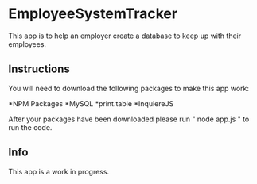 # EmployeeSystemTracker
This app is to help an employer create a database to keep up with their employees.  

## Instructions

You will need to download the following packages to make this app work:

*NPM Packages
*MySQL
*print.table 
*InquiereJS 

After your packages have been downloaded please run " node app.js " to run the code. 
## Info
This app is a work in progress. 